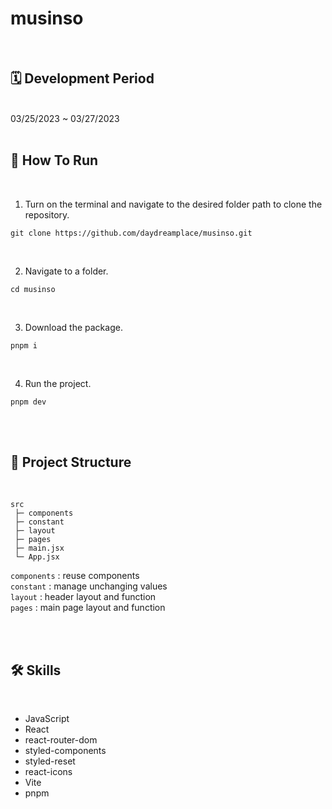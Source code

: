 # musinso

<br/>


## 🗓 Development Period

<br />
03/25/2023 ~ 03/27/2023
<br />
<br/>

## 🚧 How To Run

<br />

1.  Turn on the terminal and navigate to the desired folder path to clone the repository.

```
git clone https://github.com/daydreamplace/musinso.git
```

<br />

2.  Navigate to a folder.
```
cd musinso
```

<br />

3.  Download the package.
```
pnpm i
```
<br />

4.  Run the project.

```
pnpm dev
```

<br />
<br />

## 🌲 Project Structure
<br />

```
src
 ├─ components
 ├─ constant
 ├─ layout
 ├─ pages
 ├─ main.jsx
 └─ App.jsx
```

`components` : reuse components
<br />
`constant` : manage unchanging values
<br />
`layout` : header layout and function
<br />
`pages` : main page layout and function
<br />


<br /><br />

## 🛠 Skills

<br />

- JavaScript
- React
- react-router-dom
- styled-components
- styled-reset
- react-icons
- Vite
- pnpm


<br /><br />
